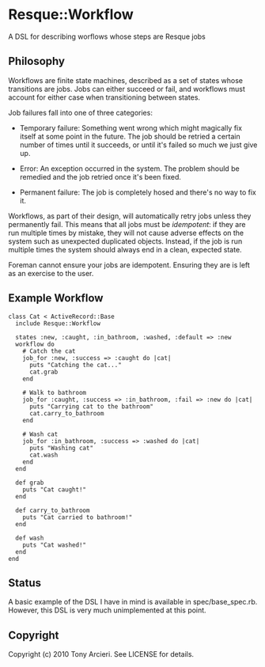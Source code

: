 Resque::Workflow
=======

A DSL for describing worflows whose steps are Resque jobs

Philosophy
----------

Workflows are finite state machines, described as a set of states whose
transitions are jobs.  Jobs can either succeed or fail, and workflows
must account for either case when transitioning between states.

Job failures fall into one of three categories:

* Temporary failure: Something went wrong which might magically fix itself at
  some point in the future.  The job should be retried a certain number of
  times until it succeeds, or until it's failed so much we just give up.
  
* Error: An exception occurred in the system.  The problem should be remedied
  and the job retried once it's been fixed.
  
* Permanent failure: The job is completely hosed and there's no way to fix it.

Workflows, as part of their design, will automatically retry jobs unless they
permanently fail.  This means that all jobs must be *idempotent*: if they are
run multiple times by mistake, they will not cause adverse effects on the
system such as unexpected duplicated objects.  Instead, if the job is run
multiple times the system should always end in a clean, expected state.

Foreman cannot ensure your jobs are idempotent.  Ensuring they are is left as
an exercise to the user.

Example Workflow
----------------

    class Cat < ActiveRecord::Base
      include Resque::Workflow
  
      states :new, :caught, :in_bathroom, :washed, :default => :new 
      workflow do
        # Catch the cat
        job_for :new, :success => :caught do |cat|
          puts "Catching the cat..."
          cat.grab      
        end
  
        # Walk to bathroom
        job_for :caught, :success => :in_bathroom, :fail => :new do |cat|
          puts "Carrying cat to the bathroom"
          cat.carry_to_bathroom
        end
    
        # Wash cat
        job_for :in_bathroom, :success => :washed do |cat|
          puts "Washing cat"
          cat.wash
        end
      end
  
      def grab  
        puts "Cat caught!"
      end
  
      def carry_to_bathroom
        puts "Cat carried to bathroom!"
      end
  
      def wash
        puts "Cat washed!"
      end
    end

Status
------

A basic example of the DSL I have in mind is available in spec/base_spec.rb.
However, this DSL is very much unimplemented at this point.

Copyright
---------

Copyright (c) 2010 Tony Arcieri. See LICENSE for details.
